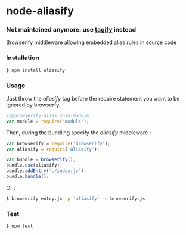 node-aliasify
=============

### Not maintained anymore: use [tagify](https://github.com/alexstrat/node-tagify) instead

Browserify middleware allowing embedded alias rules in source code

### Installation

```bash
$ npm install aliasify
```

### Usage

Just throw the *aliasify* tag before the require statement you want to be ignored by browserfy.

```js
//@browserify-alias shim-module
var module = require('module');
```

Then, during the bundling specify the *aliasify* middleware :

```js
var browserify = require('browserify');
var aliasify = require('aliasify');

var bundle = browserify();
bundle.use(aliasify);
bundle.addEntry('./index.js');
bundle.bundle();
```


Or :
	
```bash
$ browserify entry.js -p 'aliasify' -o browserify.js
```

### Test

```bash
$ npm test
```